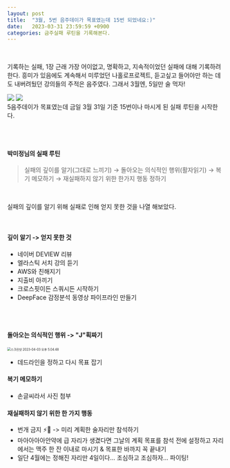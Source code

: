 ```yaml
---
layout: post
title:  "3월, 5번 음주데이가 목표였는데 15번 되었네요:)"
date:   2023-03-31 23:59:59 +0900
categories: 금주실패 루틴을 기록해본다.
---
```


<br>

기록하는 실패, 1장
근래 가장 어이없고, 명확하고, 지속적이었던 실패에 대해 기록하려 한다.
흥미가 있음에도 계속해서 미루었던 나홀로프로젝트, 듣고싶고 들어야만 하는 데도 내버려뒀던 강의들의 주적은 음주였다.
그래서 3월엔, 5일만 술 먹자!

</div>

<div class="img_row">
	<img class="col one" src="https://velog.velcdn.com/images/sungrok7/post/d3e10c52-5690-4a0a-a80c-03b89516dd6d/image.JPG">
	<img class="col two" src="https://velog.velcdn.com/images/sungrok7/post/3caed23f-4a67-4811-9a71-af5ed6f29eb1/image.jpg">
</div>

<div class="col three caption">
	5음주데이가 목표였는데 금일 3월 31일 기준 15번이나 마시게 된 실패 루틴을 시작한다. 
</div>

<br><br>

#### 박미정님의 실패 루틴

> 실패의 깊이를 알기(그대로 느끼기) → 돌아오는 의식적인 행위(활자읽기) → 복기 메모하기 → 재실패하지 않기 위한 한가지 행동 정하기

<br>

실패의 깊이를 알기 위해 실패로 인해 얻지 못한 것을 나열 해보았다.

<br>

#### 깊이 알기 -> 얻지 못한 것
- 네이버 DEVIEW 리뷰
- 엘라스틱 서치 강의 듣기
- AWS와 친해지기
- 지출비 아끼기
- 크로스핏이든 스쿼시든 시작하기
- DeepFace 감정분석 동영상 파이프라인 만들기 

<br>
<br>

#### 돌아오는 의식적인 행위 -> "J"획짜기

<img src="../img/2023-03-31-sobriety failure diary/스크린샷 2023-04-03 오후 5.04.48.png" alt="스크린샷 2023-04-03 오후 5.04.48" style="zoom:50%;" />

- 데드라인을 정하고 다시 목표 잡기



#### 복기 메모하기 

- 손글씨라서 사진 첨부



#### 재실패하지 않기 위한 한 가지 행동

- 번개 금지 ⚡️🚫 -> 미리 계획한 술자리만 참석하기
- 마아아아아안약에 급 자리가 생겼다면 그날의 계획 목표를 참석 전에 설정하고 자리에서는 맥주 한 잔 이내로 마시기 & 목표한 바까지 꼭 끝내기
- 일단 4월에는 정해진 자리만 4일이다... 조심하고 조심하자... 파이팅!

[jekyll-docs]: https://jekyllrb.com/docs/home
[jekyll-gh]:   https://github.com/jekyll/jekyll
[jekyll-talk]: https://talk.jekyllrb.com/
